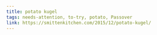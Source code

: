 ```yaml
---
title: potato kugel
tags: needs-attention, to-try, potato, Passover
link: https://smittenkitchen.com/2015/12/potato-kugel/
---
```


